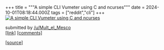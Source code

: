 +++
title = """A simple CLI Vumeter using C and ncurses"""
date = 2024-10-01T08:18:44.000Z
tags = ["reddit","cli"]
+++
[![A simple CLI Vumeter using C and ncurses](https://preview.redd.it/ypg62ljbt3sd1.gif?width=216&crop=smart&s=89b38fc38741fb9b400b1794747a92acce5c5619 "A simple CLI Vumeter using C and ncurses")](https://www.reddit.com/r/commandline/comments/1ftj1z8/a_simple_cli_vumeter_using_c_and_ncurses/)

submitted by [/u/Mult\_el\_Mesco](https://www.reddit.com/user/Mult_el_Mesco)  
[\[link\]](https://i.redd.it/ypg62ljbt3sd1.gif) [\[comments\]](https://www.reddit.com/r/commandline/comments/1ftj1z8/a_simple_cli_vumeter_using_c_and_ncurses/)

[[source]](https://www.reddit.com/r/commandline/comments/1ftj1z8/a_simple_cli_vumeter_using_c_and_ncurses/)
